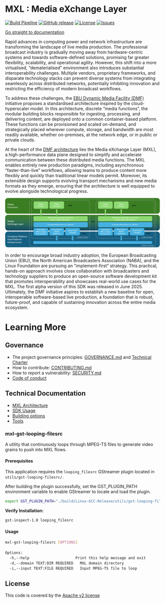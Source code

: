 <!-- SPDX-FileCopyrightText: 2025 Contributors to the Media eXchange Layer project. -->
<!-- SPDX-License-Identifier: Apache-2.0 -->

# MXL : Media eXchange Layer

[![Build Pipeline](https://github.com/dmf-mxl/mxl/actions/workflows/build.yml/badge.svg)](https://github.com/dmf-mxl/mxl/actions/workflows/build.yml)
[![GitHub release](https://img.shields.io/github/v/release/dmf-mxl/mxl)](https://github.com/dmf-mxl/mxl/releases)
[![License](https://img.shields.io/badge/License-Apache_2.0-blue.svg)](LICENSE.txt)
[![Issues](https://img.shields.io/github/issues/dmf-mxl/mxl)](https://github.com/dmf-mxl/mxl/issues)

[Go straight to documentation](#governance)

Rapid advances in computing power and network infrastructure are transforming the landscape of live media production. The professional broadcast industry is gradually moving away from hardware-centric systems and towards software-defined solutions, promising far greater flexibility, scalability, and operational agility. However, this shift into a more virtualised, “dematerialised” environment also introduces substantial interoperability challenges. Multiple vendors, proprietary frameworks, and disparate technology stacks can prevent diverse systems from integrating seamlessly across distributed networks, potentially inhibiting innovation and restricting the efficiency of modern broadcast workflows.

To address these challenges, the [EBU Dynamic Media Facility (DMF)](https://tech.ebu.ch/groups/dmf) initiative proposes a standardised architecture inspired by the cloud-hyperscaler model. In this architecture, discrete “media functions”, the modular building blocks responsible for ingesting, processing, and delivering content, are deployed onto a common container-based platform. These functions can be provisioned and scaled on-demand, and strategically placed wherever compute, storage, and bandwidth are most readily available, whether on-premises, at the network edge, or in public or private clouds.

At the heart of the [DMF architecture](https://tech.ebu.ch/publications/white-paper-2024-09-03) lies the Media eXchange Layer (MXL), a high-performance data plane designed to simplify and accelerate communication between these distributed media functions. The MXL enables entirely new production paradigms, including asynchronous “faster-than-live” workflows, allowing teams to produce content more flexibly and quickly than traditional linear models permit. Moreover, its extensible design supports evolving transport mechanisms and new media formats as they emerge, ensuring that the architecture is well equipped to evolve alongside technological progress.

![docs/Media eXchange Layer.png](https://github.com/dmf-mxl/mxl/blob/53e889c888b2daceb4bf550943f3a194f559f182/docs/Media%20eXchange%20Layer.png "MXL Layer Diagram")

In order to encourage broad industry adoption, the European Broadcasting Union (EBU), the North American Broadcasters Association (NABA), and the Linux Foundation are pursuing an “implement-first” strategy. This practical, hands-on approach involves close collaboration with broadcasters and technology suppliers to produce an open-source software development kit that promotes interoperability and showcases real-world use cases for the MXL. The first alpha version of this SDK was released in June 2025. Ultimately, the DMF initiative aspires to establish a new baseline for open, interoperable software-based live production, a foundation that is robust, future-proof, and capable of sustaining innovation across the entire media ecosystem.

# Learning More

## Governance

- The project governance principles: [GOVERNANCE.md](GOVERNANCE/GOVERNANCE.md) and [Technical Charter](GOVERNANCE/CHARTER.pdf)
- How to contribute: [CONTRIBUTING.md](CONTRIBUTING.md)
- How to report a vulnerability: [SECURITY.md](SECURITY.md)
- [Code of conduct](CODE_OF_CONDUCT.md)

## Technical Documentation

- [MXL Architecture](docs/architecture.md)
- [SDK Usage](docs/usage.md)
- [Building options](docs/Building.md)
- [Tools](docs/Tools.md)

### mxl-gst-looping-filesrc

A utility that continuously loops through MPEG-TS files to generate video grains to push into MXL flows.

#### Prerequisites

This application requires the `looping_filesrc` GStreamer plugin located in `utils/gst-looping-filesrc/`.

After building the plugin successfully, set the GST_PLUGIN_PATH environment variable to enable GStreamer to locate and load the plugin.

```bash
export GST_PLUGIN_PATH="./build/Linux-GCC-Release/utils/gst-looping-filesrc:${GST_PLUGIN_PATH}"
```

**Verify Installation:**

```bash
gst-inspect-1.0 looping_filesrc
```

#### Usage

```bash
mxl-gst-looping-filesrc [OPTIONS]

Options:
  -h,--help                     Print this help message and exit
  -d,--domain TEXT:DIR REQUIRED   MXL domain directory
  -i,--input TEXT:FILE REQUIRED   Input MPEG-TS file to loop
```

## License

This code is covered by the [Apache v2 license](./LICENSE.txt)
